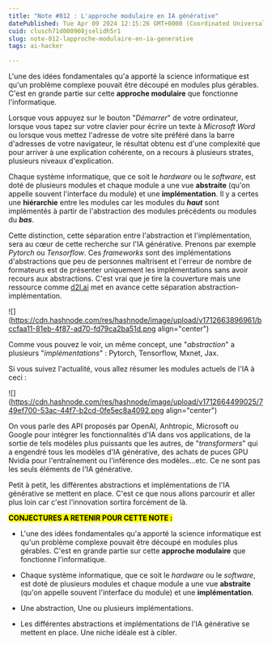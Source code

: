 ```yaml
---
title: "Note #012 : L'approche modulaire en IA générative"
datePublished: Tue Apr 09 2024 12:15:26 GMT+0000 (Coordinated Universal Time)
cuid: clusch71d000908jselidh5r1
slug: note-012-lapproche-modulaire-en-ia-generative
tags: ai-hacker

---
```


L'une des idées fondamentales qu'a apporté la science informatique est qu'un problème complexe pouvait être découpé en modules plus gérables. C'est en grande partie sur cette **approche modulaire** que fonctionne l'informatique.

Lorsque vous appuyez sur le bouton "*Démarrer*" de votre ordinateur, lorsque vous tapez sur votre clavier pour écrire un texte à *Microsoft Word* ou lorsque vous mettez l'adresse de votre site préféré dans la barre d'adresses de votre navigateur, le résultat obtenu est d'une complexité que pour arriver à une explication cohérente, on a recours à plusieurs strates, plusieurs niveaux d'explication.

Chaque système informatique, que ce soit le *hardware* ou le *software*, est doté de plusieurs modules et chaque module a une vue **abstraite** (qu'on appelle souvent l'interface du module) et une **implémentation**. Il y a certes une **hiérarchie** entre les modules car les modules du ***haut*** sont implémentés à partir de l'abstraction des modules précédents ou modules du ***bas***.

Cette distinction, cette séparation entre l'abstraction et l'implémentation, sera au cœur de cette recherche sur l'IA générative. Prenons par exemple *Pytorch* ou *Tensorflow*. Ces *frameworks* sont des implémentations d'abstractions que peu de personnes maîtrisent et l'erreur de nombre de formateurs est de présenter uniquement les implémentations sans avoir recours aux abstractions. C'est vrai que je tire la couverture mais une ressource comme [d2l.ai](https://d2l.ai/) met en avance cette séparation abstraction-implémentation.

![](https://cdn.hashnode.com/res/hashnode/image/upload/v1712663896961/bccfaa11-81eb-4f87-ad70-fd79ca2ba51d.png align="center")

Comme vous pouvez le voir, un même concept, une "*abstraction*" a plusieurs "*implémentations*" : Pytorch, Tensorflow, Mxnet, Jax.

Si vous suivez l'actualité, vous allez résumer les modules actuels de l'IA à ceci :

![](https://cdn.hashnode.com/res/hashnode/image/upload/v1712664499025/749ef700-53ac-44f7-b2cd-0fe5ec8a4092.png align="center")

On vous parle des API proposés par OpenAI, Anhtropic, Microsoft ou Google pour intégrer les fonctionnalités d'IA dans vos applications, de la sortie de tels modèles plus puissants que les autres, de "*transformers*" qui a engendré tous les modèles d'IA générative, des achats de puces GPU Nvidia pour l'entraînement ou l'inférence des modèles...etc. Ce ne sont pas les seuls éléments de l'IA générative.

Petit à petit, les différentes abstractions et implémentations de l'IA générative se mettent en place. C'est ce que nous allons parcourir et aller plus loin car c'est l'innovation sortira forcément de là.

**<mark>CONJECTURES A RETENIR POUR CETTE NOTE :</mark>**

* L'une des idées fondamentales qu'a apporté la science informatique est qu'un problème complexe pouvait être découpé en modules plus gérables. C'est en grande partie sur cette **approche modulaire** que fonctionne l'informatique.
    
* Chaque système informatique, que ce soit le *hardware* ou le *software*, est doté de plusieurs modules et chaque module a une vue **abstraite** (qu'on appelle souvent l'interface du module) et une **implémentation**.
    
* Une abstraction, Une ou plusieurs implémentations.
    
* Les différentes abstractions et implémentations de l'IA générative se mettent en place. Une niche idéale est à cibler.